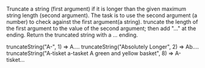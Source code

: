 Truncate a string (first argument) if it is longer than the given maximum string length (second argument). 
The task is to use the second argument (a number) to check against the first argument(a string).
truncate the length of the first argument to the value of the second argument; then add "..." at the ending.
Return the truncated string with a ... ending.


truncateString("A-", 1) => A....
truncateString("Absolutely Longer", 2) => Ab....
truncateString("A-tisket a-tasket A green and yellow basket", 8) => A-tisket...